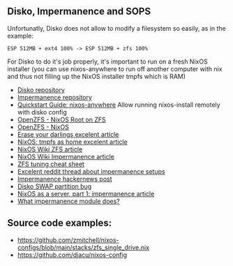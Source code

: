 ## Disko, Impermanence and SOPS

Unfortunatly, Disko does not allow to modify a filesystem so easily, as in the example:
```
ESP 512MB + ext4 100% -> ESP 512MB + zfs 100%
```

For Disko to do it's job properly, it's important to run on a fresh NixOS installer (you can use nixos-anywhere to run off another computer with nix and thus not filling up the NixOS installer tmpfs which is RAM)

- [Disko repository](https://github.com/nix-community/disko)
- [Impermanence repository](https://github.com/nix-community/impermanence)
- [Quickstart Guide: nixos-anywhere](https://github.com/nix-community/nixos-anywhere/blob/main/docs/quickstart.md)
  Allow running nixos-install remotely with disko config
- [OpenZFS - NixOS Root on ZFS](https://openzfs.github.io/openzfs-docs/Getting%20Started/NixOS/Root%20on%20ZFS.html)
- [OpenZFS - NixOS](https://openzfs.github.io/openzfs-docs/Getting%20Started/NixOS)
- [Erase your darlings excelent article](https://grahamc.com/blog/erase-your-darlings/)
- [NixOS: tmpfs as home excelent article](https://elis.nu/blog/2020/06/nixos-tmpfs-as-home/)
- [NixOS Wiki ZFS article](https://nixos.wiki/wiki/ZFS)
- [NixOS Wiki Impermanence article](https://nixos.wiki/wiki/Impermanence)
- [ZFS tuning cheat sheet](https://jrs-s.net/2018/08/17/zfs-tuning-cheat-sheet/)
- [Excelent reddit thread about impermanence setups](https://www.reddit.com/r/NixOS/comments/12teoou/file_system_choice_for_impermanence_setup/)
- [Impermanence hackernews post](https://news.ycombinator.com/item?id=37218289v)
- [Disko SWAP partition bug](https://github.com/nix-community/disko/issues/456)
- [NixOS as a server, part 1: impermanence article](https://guekka.github.io/nixos-server-1/)
- [What impermanence module does?](https://discourse.nixos.org/t/what-does-impermanence-add-over-built-in-functionality)


## Source code examples:
- https://github.com/zmitchell/nixos-configs/blob/main/stacks/zfs_single_drive.nix
- https://github.com/djacu/nixos-config
